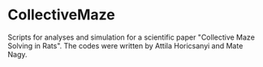 # CollectiveMaze
Scripts for analyses and simulation for a scientific paper "Collective Maze Solving in Rats".
The codes were written by Attila Horicsanyi and Mate Nagy.
